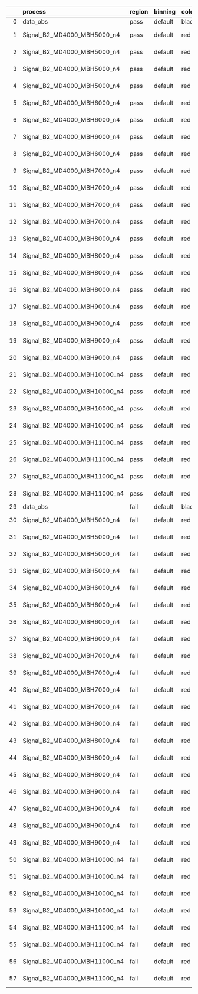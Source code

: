 |    | process                      | region   | binning   | color   | process_type   |   scale | variation   | source_filename                                                       | source_histname    | alias                        | title     |   combine_idx |     lnN |   shapes | syst_type   | direction   | variation_alias   |
|---:|:-----------------------------|:---------|:----------|:--------|:---------------|--------:|:------------|:----------------------------------------------------------------------|:-------------------|:-----------------------------|:----------|--------------:|--------:|---------:|:------------|:------------|:------------------|
|  0 | data_obs                     | pass     | default   | black   | DATA           |       1 | nominal     | ./histograms_for_2DAlphabet_v18//BH_Data.root                         | hpass              | Data                         | Data      |           nan | nan     |      nan | nan         | nan         | nan               |
|  1 | Signal_B2_MD4000_MBH5000_n4  | pass     | default   | red     | SIGNAL         |       1 | lumi        | ./histograms_for_2DAlphabet_v18//BH_Signal_B2_MD4000_MBH5000_n4.root  | hpass              | Signal_B2_MD4000_MBH5000_n4  | BH signal |           nan |   1.016 |      nan | lnN         | nan         | nan               |
|  2 | Signal_B2_MD4000_MBH5000_n4  | pass     | default   | red     | SIGNAL         |       1 | SVM         | ./histograms_for_2DAlphabet_v18//BH_Signal_B2_MD4000_MBH5000_n4.root  | hpass_SVMsyst_up   | Signal_B2_MD4000_MBH5000_n4  | BH signal |           nan | nan     |        1 | shapes      | Up          | SVMsyst           |
|  3 | Signal_B2_MD4000_MBH5000_n4  | pass     | default   | red     | SIGNAL         |       1 | SVM         | ./histograms_for_2DAlphabet_v18//BH_Signal_B2_MD4000_MBH5000_n4.root  | hpass_SVMsyst_down | Signal_B2_MD4000_MBH5000_n4  | BH signal |           nan | nan     |        1 | shapes      | Down        | SVMsyst           |
|  4 | Signal_B2_MD4000_MBH5000_n4  | pass     | default   | red     | SIGNAL         |       1 | nominal     | ./histograms_for_2DAlphabet_v18//BH_Signal_B2_MD4000_MBH5000_n4.root  | hpass              | Signal_B2_MD4000_MBH5000_n4  | BH signal |           nan | nan     |      nan | nan         | nan         | nan               |
|  5 | Signal_B2_MD4000_MBH6000_n4  | pass     | default   | red     | SIGNAL         |       1 | lumi        | ./histograms_for_2DAlphabet_v18//BH_Signal_B2_MD4000_MBH6000_n4.root  | hpass              | Signal_B2_MD4000_MBH6000_n4  | BH signal |           nan |   1.016 |      nan | lnN         | nan         | nan               |
|  6 | Signal_B2_MD4000_MBH6000_n4  | pass     | default   | red     | SIGNAL         |       1 | SVM         | ./histograms_for_2DAlphabet_v18//BH_Signal_B2_MD4000_MBH6000_n4.root  | hpass_SVMsyst_up   | Signal_B2_MD4000_MBH6000_n4  | BH signal |           nan | nan     |        1 | shapes      | Up          | SVMsyst           |
|  7 | Signal_B2_MD4000_MBH6000_n4  | pass     | default   | red     | SIGNAL         |       1 | SVM         | ./histograms_for_2DAlphabet_v18//BH_Signal_B2_MD4000_MBH6000_n4.root  | hpass_SVMsyst_down | Signal_B2_MD4000_MBH6000_n4  | BH signal |           nan | nan     |        1 | shapes      | Down        | SVMsyst           |
|  8 | Signal_B2_MD4000_MBH6000_n4  | pass     | default   | red     | SIGNAL         |       1 | nominal     | ./histograms_for_2DAlphabet_v18//BH_Signal_B2_MD4000_MBH6000_n4.root  | hpass              | Signal_B2_MD4000_MBH6000_n4  | BH signal |           nan | nan     |      nan | nan         | nan         | nan               |
|  9 | Signal_B2_MD4000_MBH7000_n4  | pass     | default   | red     | SIGNAL         |       1 | lumi        | ./histograms_for_2DAlphabet_v18//BH_Signal_B2_MD4000_MBH7000_n4.root  | hpass              | Signal_B2_MD4000_MBH7000_n4  | BH signal |           nan |   1.016 |      nan | lnN         | nan         | nan               |
| 10 | Signal_B2_MD4000_MBH7000_n4  | pass     | default   | red     | SIGNAL         |       1 | SVM         | ./histograms_for_2DAlphabet_v18//BH_Signal_B2_MD4000_MBH7000_n4.root  | hpass_SVMsyst_up   | Signal_B2_MD4000_MBH7000_n4  | BH signal |           nan | nan     |        1 | shapes      | Up          | SVMsyst           |
| 11 | Signal_B2_MD4000_MBH7000_n4  | pass     | default   | red     | SIGNAL         |       1 | SVM         | ./histograms_for_2DAlphabet_v18//BH_Signal_B2_MD4000_MBH7000_n4.root  | hpass_SVMsyst_down | Signal_B2_MD4000_MBH7000_n4  | BH signal |           nan | nan     |        1 | shapes      | Down        | SVMsyst           |
| 12 | Signal_B2_MD4000_MBH7000_n4  | pass     | default   | red     | SIGNAL         |       1 | nominal     | ./histograms_for_2DAlphabet_v18//BH_Signal_B2_MD4000_MBH7000_n4.root  | hpass              | Signal_B2_MD4000_MBH7000_n4  | BH signal |           nan | nan     |      nan | nan         | nan         | nan               |
| 13 | Signal_B2_MD4000_MBH8000_n4  | pass     | default   | red     | SIGNAL         |       1 | lumi        | ./histograms_for_2DAlphabet_v18//BH_Signal_B2_MD4000_MBH8000_n4.root  | hpass              | Signal_B2_MD4000_MBH8000_n4  | BH signal |           nan |   1.016 |      nan | lnN         | nan         | nan               |
| 14 | Signal_B2_MD4000_MBH8000_n4  | pass     | default   | red     | SIGNAL         |       1 | SVM         | ./histograms_for_2DAlphabet_v18//BH_Signal_B2_MD4000_MBH8000_n4.root  | hpass_SVMsyst_up   | Signal_B2_MD4000_MBH8000_n4  | BH signal |           nan | nan     |        1 | shapes      | Up          | SVMsyst           |
| 15 | Signal_B2_MD4000_MBH8000_n4  | pass     | default   | red     | SIGNAL         |       1 | SVM         | ./histograms_for_2DAlphabet_v18//BH_Signal_B2_MD4000_MBH8000_n4.root  | hpass_SVMsyst_down | Signal_B2_MD4000_MBH8000_n4  | BH signal |           nan | nan     |        1 | shapes      | Down        | SVMsyst           |
| 16 | Signal_B2_MD4000_MBH8000_n4  | pass     | default   | red     | SIGNAL         |       1 | nominal     | ./histograms_for_2DAlphabet_v18//BH_Signal_B2_MD4000_MBH8000_n4.root  | hpass              | Signal_B2_MD4000_MBH8000_n4  | BH signal |           nan | nan     |      nan | nan         | nan         | nan               |
| 17 | Signal_B2_MD4000_MBH9000_n4  | pass     | default   | red     | SIGNAL         |       1 | lumi        | ./histograms_for_2DAlphabet_v18//BH_Signal_B2_MD4000_MBH9000_n4.root  | hpass              | Signal_B2_MD4000_MBH9000_n4  | BH signal |           nan |   1.016 |      nan | lnN         | nan         | nan               |
| 18 | Signal_B2_MD4000_MBH9000_n4  | pass     | default   | red     | SIGNAL         |       1 | SVM         | ./histograms_for_2DAlphabet_v18//BH_Signal_B2_MD4000_MBH9000_n4.root  | hpass_SVMsyst_up   | Signal_B2_MD4000_MBH9000_n4  | BH signal |           nan | nan     |        1 | shapes      | Up          | SVMsyst           |
| 19 | Signal_B2_MD4000_MBH9000_n4  | pass     | default   | red     | SIGNAL         |       1 | SVM         | ./histograms_for_2DAlphabet_v18//BH_Signal_B2_MD4000_MBH9000_n4.root  | hpass_SVMsyst_down | Signal_B2_MD4000_MBH9000_n4  | BH signal |           nan | nan     |        1 | shapes      | Down        | SVMsyst           |
| 20 | Signal_B2_MD4000_MBH9000_n4  | pass     | default   | red     | SIGNAL         |       1 | nominal     | ./histograms_for_2DAlphabet_v18//BH_Signal_B2_MD4000_MBH9000_n4.root  | hpass              | Signal_B2_MD4000_MBH9000_n4  | BH signal |           nan | nan     |      nan | nan         | nan         | nan               |
| 21 | Signal_B2_MD4000_MBH10000_n4 | pass     | default   | red     | SIGNAL         |       1 | lumi        | ./histograms_for_2DAlphabet_v18//BH_Signal_B2_MD4000_MBH10000_n4.root | hpass              | Signal_B2_MD4000_MBH10000_n4 | BH signal |           nan |   1.016 |      nan | lnN         | nan         | nan               |
| 22 | Signal_B2_MD4000_MBH10000_n4 | pass     | default   | red     | SIGNAL         |       1 | SVM         | ./histograms_for_2DAlphabet_v18//BH_Signal_B2_MD4000_MBH10000_n4.root | hpass_SVMsyst_up   | Signal_B2_MD4000_MBH10000_n4 | BH signal |           nan | nan     |        1 | shapes      | Up          | SVMsyst           |
| 23 | Signal_B2_MD4000_MBH10000_n4 | pass     | default   | red     | SIGNAL         |       1 | SVM         | ./histograms_for_2DAlphabet_v18//BH_Signal_B2_MD4000_MBH10000_n4.root | hpass_SVMsyst_down | Signal_B2_MD4000_MBH10000_n4 | BH signal |           nan | nan     |        1 | shapes      | Down        | SVMsyst           |
| 24 | Signal_B2_MD4000_MBH10000_n4 | pass     | default   | red     | SIGNAL         |       1 | nominal     | ./histograms_for_2DAlphabet_v18//BH_Signal_B2_MD4000_MBH10000_n4.root | hpass              | Signal_B2_MD4000_MBH10000_n4 | BH signal |           nan | nan     |      nan | nan         | nan         | nan               |
| 25 | Signal_B2_MD4000_MBH11000_n4 | pass     | default   | red     | SIGNAL         |       1 | lumi        | ./histograms_for_2DAlphabet_v18//BH_Signal_B2_MD4000_MBH11000_n4.root | hpass              | Signal_B2_MD4000_MBH11000_n4 | BH signal |           nan |   1.016 |      nan | lnN         | nan         | nan               |
| 26 | Signal_B2_MD4000_MBH11000_n4 | pass     | default   | red     | SIGNAL         |       1 | SVM         | ./histograms_for_2DAlphabet_v18//BH_Signal_B2_MD4000_MBH11000_n4.root | hpass_SVMsyst_up   | Signal_B2_MD4000_MBH11000_n4 | BH signal |           nan | nan     |        1 | shapes      | Up          | SVMsyst           |
| 27 | Signal_B2_MD4000_MBH11000_n4 | pass     | default   | red     | SIGNAL         |       1 | SVM         | ./histograms_for_2DAlphabet_v18//BH_Signal_B2_MD4000_MBH11000_n4.root | hpass_SVMsyst_down | Signal_B2_MD4000_MBH11000_n4 | BH signal |           nan | nan     |        1 | shapes      | Down        | SVMsyst           |
| 28 | Signal_B2_MD4000_MBH11000_n4 | pass     | default   | red     | SIGNAL         |       1 | nominal     | ./histograms_for_2DAlphabet_v18//BH_Signal_B2_MD4000_MBH11000_n4.root | hpass              | Signal_B2_MD4000_MBH11000_n4 | BH signal |           nan | nan     |      nan | nan         | nan         | nan               |
| 29 | data_obs                     | fail     | default   | black   | DATA           |       1 | nominal     | ./histograms_for_2DAlphabet_v18//BH_Data.root                         | hfail              | Data                         | Data      |           nan | nan     |      nan | nan         | nan         | nan               |
| 30 | Signal_B2_MD4000_MBH5000_n4  | fail     | default   | red     | SIGNAL         |       1 | lumi        | ./histograms_for_2DAlphabet_v18//BH_Signal_B2_MD4000_MBH5000_n4.root  | hfail              | Signal_B2_MD4000_MBH5000_n4  | BH signal |           nan |   1.016 |      nan | lnN         | nan         | nan               |
| 31 | Signal_B2_MD4000_MBH5000_n4  | fail     | default   | red     | SIGNAL         |       1 | SVM         | ./histograms_for_2DAlphabet_v18//BH_Signal_B2_MD4000_MBH5000_n4.root  | hfail_SVMsyst_up   | Signal_B2_MD4000_MBH5000_n4  | BH signal |           nan | nan     |        1 | shapes      | Up          | SVMsyst           |
| 32 | Signal_B2_MD4000_MBH5000_n4  | fail     | default   | red     | SIGNAL         |       1 | SVM         | ./histograms_for_2DAlphabet_v18//BH_Signal_B2_MD4000_MBH5000_n4.root  | hfail_SVMsyst_down | Signal_B2_MD4000_MBH5000_n4  | BH signal |           nan | nan     |        1 | shapes      | Down        | SVMsyst           |
| 33 | Signal_B2_MD4000_MBH5000_n4  | fail     | default   | red     | SIGNAL         |       1 | nominal     | ./histograms_for_2DAlphabet_v18//BH_Signal_B2_MD4000_MBH5000_n4.root  | hfail              | Signal_B2_MD4000_MBH5000_n4  | BH signal |           nan | nan     |      nan | nan         | nan         | nan               |
| 34 | Signal_B2_MD4000_MBH6000_n4  | fail     | default   | red     | SIGNAL         |       1 | lumi        | ./histograms_for_2DAlphabet_v18//BH_Signal_B2_MD4000_MBH6000_n4.root  | hfail              | Signal_B2_MD4000_MBH6000_n4  | BH signal |           nan |   1.016 |      nan | lnN         | nan         | nan               |
| 35 | Signal_B2_MD4000_MBH6000_n4  | fail     | default   | red     | SIGNAL         |       1 | SVM         | ./histograms_for_2DAlphabet_v18//BH_Signal_B2_MD4000_MBH6000_n4.root  | hfail_SVMsyst_up   | Signal_B2_MD4000_MBH6000_n4  | BH signal |           nan | nan     |        1 | shapes      | Up          | SVMsyst           |
| 36 | Signal_B2_MD4000_MBH6000_n4  | fail     | default   | red     | SIGNAL         |       1 | SVM         | ./histograms_for_2DAlphabet_v18//BH_Signal_B2_MD4000_MBH6000_n4.root  | hfail_SVMsyst_down | Signal_B2_MD4000_MBH6000_n4  | BH signal |           nan | nan     |        1 | shapes      | Down        | SVMsyst           |
| 37 | Signal_B2_MD4000_MBH6000_n4  | fail     | default   | red     | SIGNAL         |       1 | nominal     | ./histograms_for_2DAlphabet_v18//BH_Signal_B2_MD4000_MBH6000_n4.root  | hfail              | Signal_B2_MD4000_MBH6000_n4  | BH signal |           nan | nan     |      nan | nan         | nan         | nan               |
| 38 | Signal_B2_MD4000_MBH7000_n4  | fail     | default   | red     | SIGNAL         |       1 | lumi        | ./histograms_for_2DAlphabet_v18//BH_Signal_B2_MD4000_MBH7000_n4.root  | hfail              | Signal_B2_MD4000_MBH7000_n4  | BH signal |           nan |   1.016 |      nan | lnN         | nan         | nan               |
| 39 | Signal_B2_MD4000_MBH7000_n4  | fail     | default   | red     | SIGNAL         |       1 | SVM         | ./histograms_for_2DAlphabet_v18//BH_Signal_B2_MD4000_MBH7000_n4.root  | hfail_SVMsyst_up   | Signal_B2_MD4000_MBH7000_n4  | BH signal |           nan | nan     |        1 | shapes      | Up          | SVMsyst           |
| 40 | Signal_B2_MD4000_MBH7000_n4  | fail     | default   | red     | SIGNAL         |       1 | SVM         | ./histograms_for_2DAlphabet_v18//BH_Signal_B2_MD4000_MBH7000_n4.root  | hfail_SVMsyst_down | Signal_B2_MD4000_MBH7000_n4  | BH signal |           nan | nan     |        1 | shapes      | Down        | SVMsyst           |
| 41 | Signal_B2_MD4000_MBH7000_n4  | fail     | default   | red     | SIGNAL         |       1 | nominal     | ./histograms_for_2DAlphabet_v18//BH_Signal_B2_MD4000_MBH7000_n4.root  | hfail              | Signal_B2_MD4000_MBH7000_n4  | BH signal |           nan | nan     |      nan | nan         | nan         | nan               |
| 42 | Signal_B2_MD4000_MBH8000_n4  | fail     | default   | red     | SIGNAL         |       1 | lumi        | ./histograms_for_2DAlphabet_v18//BH_Signal_B2_MD4000_MBH8000_n4.root  | hfail              | Signal_B2_MD4000_MBH8000_n4  | BH signal |           nan |   1.016 |      nan | lnN         | nan         | nan               |
| 43 | Signal_B2_MD4000_MBH8000_n4  | fail     | default   | red     | SIGNAL         |       1 | SVM         | ./histograms_for_2DAlphabet_v18//BH_Signal_B2_MD4000_MBH8000_n4.root  | hfail_SVMsyst_up   | Signal_B2_MD4000_MBH8000_n4  | BH signal |           nan | nan     |        1 | shapes      | Up          | SVMsyst           |
| 44 | Signal_B2_MD4000_MBH8000_n4  | fail     | default   | red     | SIGNAL         |       1 | SVM         | ./histograms_for_2DAlphabet_v18//BH_Signal_B2_MD4000_MBH8000_n4.root  | hfail_SVMsyst_down | Signal_B2_MD4000_MBH8000_n4  | BH signal |           nan | nan     |        1 | shapes      | Down        | SVMsyst           |
| 45 | Signal_B2_MD4000_MBH8000_n4  | fail     | default   | red     | SIGNAL         |       1 | nominal     | ./histograms_for_2DAlphabet_v18//BH_Signal_B2_MD4000_MBH8000_n4.root  | hfail              | Signal_B2_MD4000_MBH8000_n4  | BH signal |           nan | nan     |      nan | nan         | nan         | nan               |
| 46 | Signal_B2_MD4000_MBH9000_n4  | fail     | default   | red     | SIGNAL         |       1 | lumi        | ./histograms_for_2DAlphabet_v18//BH_Signal_B2_MD4000_MBH9000_n4.root  | hfail              | Signal_B2_MD4000_MBH9000_n4  | BH signal |           nan |   1.016 |      nan | lnN         | nan         | nan               |
| 47 | Signal_B2_MD4000_MBH9000_n4  | fail     | default   | red     | SIGNAL         |       1 | SVM         | ./histograms_for_2DAlphabet_v18//BH_Signal_B2_MD4000_MBH9000_n4.root  | hfail_SVMsyst_up   | Signal_B2_MD4000_MBH9000_n4  | BH signal |           nan | nan     |        1 | shapes      | Up          | SVMsyst           |
| 48 | Signal_B2_MD4000_MBH9000_n4  | fail     | default   | red     | SIGNAL         |       1 | SVM         | ./histograms_for_2DAlphabet_v18//BH_Signal_B2_MD4000_MBH9000_n4.root  | hfail_SVMsyst_down | Signal_B2_MD4000_MBH9000_n4  | BH signal |           nan | nan     |        1 | shapes      | Down        | SVMsyst           |
| 49 | Signal_B2_MD4000_MBH9000_n4  | fail     | default   | red     | SIGNAL         |       1 | nominal     | ./histograms_for_2DAlphabet_v18//BH_Signal_B2_MD4000_MBH9000_n4.root  | hfail              | Signal_B2_MD4000_MBH9000_n4  | BH signal |           nan | nan     |      nan | nan         | nan         | nan               |
| 50 | Signal_B2_MD4000_MBH10000_n4 | fail     | default   | red     | SIGNAL         |       1 | lumi        | ./histograms_for_2DAlphabet_v18//BH_Signal_B2_MD4000_MBH10000_n4.root | hfail              | Signal_B2_MD4000_MBH10000_n4 | BH signal |           nan |   1.016 |      nan | lnN         | nan         | nan               |
| 51 | Signal_B2_MD4000_MBH10000_n4 | fail     | default   | red     | SIGNAL         |       1 | SVM         | ./histograms_for_2DAlphabet_v18//BH_Signal_B2_MD4000_MBH10000_n4.root | hfail_SVMsyst_up   | Signal_B2_MD4000_MBH10000_n4 | BH signal |           nan | nan     |        1 | shapes      | Up          | SVMsyst           |
| 52 | Signal_B2_MD4000_MBH10000_n4 | fail     | default   | red     | SIGNAL         |       1 | SVM         | ./histograms_for_2DAlphabet_v18//BH_Signal_B2_MD4000_MBH10000_n4.root | hfail_SVMsyst_down | Signal_B2_MD4000_MBH10000_n4 | BH signal |           nan | nan     |        1 | shapes      | Down        | SVMsyst           |
| 53 | Signal_B2_MD4000_MBH10000_n4 | fail     | default   | red     | SIGNAL         |       1 | nominal     | ./histograms_for_2DAlphabet_v18//BH_Signal_B2_MD4000_MBH10000_n4.root | hfail              | Signal_B2_MD4000_MBH10000_n4 | BH signal |           nan | nan     |      nan | nan         | nan         | nan               |
| 54 | Signal_B2_MD4000_MBH11000_n4 | fail     | default   | red     | SIGNAL         |       1 | lumi        | ./histograms_for_2DAlphabet_v18//BH_Signal_B2_MD4000_MBH11000_n4.root | hfail              | Signal_B2_MD4000_MBH11000_n4 | BH signal |           nan |   1.016 |      nan | lnN         | nan         | nan               |
| 55 | Signal_B2_MD4000_MBH11000_n4 | fail     | default   | red     | SIGNAL         |       1 | SVM         | ./histograms_for_2DAlphabet_v18//BH_Signal_B2_MD4000_MBH11000_n4.root | hfail_SVMsyst_up   | Signal_B2_MD4000_MBH11000_n4 | BH signal |           nan | nan     |        1 | shapes      | Up          | SVMsyst           |
| 56 | Signal_B2_MD4000_MBH11000_n4 | fail     | default   | red     | SIGNAL         |       1 | SVM         | ./histograms_for_2DAlphabet_v18//BH_Signal_B2_MD4000_MBH11000_n4.root | hfail_SVMsyst_down | Signal_B2_MD4000_MBH11000_n4 | BH signal |           nan | nan     |        1 | shapes      | Down        | SVMsyst           |
| 57 | Signal_B2_MD4000_MBH11000_n4 | fail     | default   | red     | SIGNAL         |       1 | nominal     | ./histograms_for_2DAlphabet_v18//BH_Signal_B2_MD4000_MBH11000_n4.root | hfail              | Signal_B2_MD4000_MBH11000_n4 | BH signal |           nan | nan     |      nan | nan         | nan         | nan               |